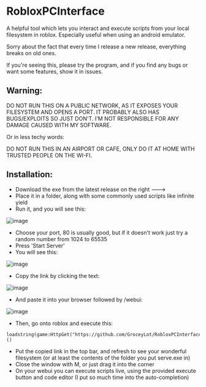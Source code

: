 # RobloxPCInterface

A helpful tool which lets you interact and execute scripts from your local filesystem in roblox. Especially useful when using an android emulator.


Sorry about the fact that every time I release a new release, everything breaks on old ones.

If you're seeing this, please try the program, and if you find any bugs or want some features, show it in issues.

## Warning:
DO NOT RUN THIS ON A PUBLIC NETWORK, AS IT EXPOSES YOUR FILESYSTEM AND OPENS A PORT. IT PROBABLY ALSO HAS BUGS/EXPLOITS SO JUST DON'T. I'M NOT RESPONSIBLE FOR ANY DAMAGE CAUSED WITH MY SOFTWARE.

Or in less techy words:

DO NOT RUN THIS IN AN AIRPORT OR CAFE, ONLY DO IT AT HOME WITH TRUSTED PEOPLE ON THE WI-FI.

## Installation:
- Download the exe from the latest release on the right --->
- Place it in a folder, along with some commonly used scripts like infinite yield
- Run it, and you will see this:

![image](https://github.com/GroceyLot/RobloxPCInterface/assets/108685271/29a5c83b-23f0-41fc-83f3-34ccd52f240d)
- Choose your port, 80 is usually good, but if it doesn't work just try a random number from 1024 to 65535
- Press 'Start Server'
- You will see this:

![image](https://github.com/GroceyLot/RobloxPCInterface/assets/108685271/405e8afc-06da-442d-9dbd-0b777506adb7)
- Copy the link by clicking the text:

![image](https://github.com/GroceyLot/RobloxPCInterface/assets/108685271/252d6919-c76a-4753-8155-07a40fe813d6)
- And paste it into your browser followed by /webui:

![image](https://github.com/GroceyLot/RobloxPCInterface/assets/108685271/aa488e18-f031-460b-b278-924b8c6064f4)
- Then, go onto roblox and execute this:
```
loadstring(game:HttpGet("https://github.com/GroceyLot/RobloxPCInterface/raw/Things/interface.lua"))()
```
- Put the copied link in the top bar, and refresh to see your wonderful filesystem (or at least the contents of the folder you put serve.exe in)
- Close the window with M, or just drag it into the corner
- On your webui you can execute scripts live, using the provided execute button and code editor (I put so much time into the auto-completion)
